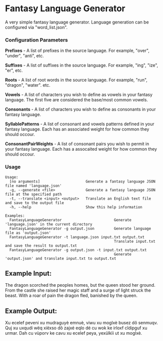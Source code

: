 # Fantasy Language Generator

A very simple fantasy language generator.  Language generation can be configured via "word_list.json".

### Configuration Parameters

**Prefixes** - A list of prefixes in the source language.  For example, "over", "under", "anti", etc.

**Suffixes** - A list of suffixes in the source language.  For example, "ing", "ize", "er", etc.

**Roots** - A list of root words in the source language.  For example, "run", "dragon", "water". etc.

**Vowels** - A list of characters you wish to define as vowels in your fantasy language.  The first five are considered the base/most common vowels.

**Consonants** - A list of characters you wish to define as consonants in your fantasy language. 

**SyllablePatterns** - A list of consonant and vowels patterns defined in your fantasy language.  Each has an associated weight for how common they should occour.

**ConsonantPairWeights** - A list of consonant pairs you wish to permit in your fantasy language.  Each has a assocaited weight for how common they should occour.

### Usage

```
Usage:
  [no arguments]                     Generate a fantasy language JSON file named 'language.json'
  -g, --generate <file>              Generate a fantasy language JSON file at the specified path
  -t, --translate <input> <output>   Translate an English text file and save to the output file
  -h, --help                         Show this help information

Examples:
  FantasyLanguageGenerator                        Generate 'language.json' in the current directory
  FantasyLanguageGenerator -g output.json         Generate language file as 'output.json'
  FantasyLanguageGenerator -t language.json input.txt output.txt
                                                  Translate input.txt and save the result to output.txt
  FantasyLanguageGenerator -g output.json -t input.txt output.txt
                                                  Generate 'output.json' and translate input.txt to output.txt
```

## Example Input:

The dragon scorched the peoples homes, but the queen stood her ground. 
From the castle she raised her magic staff and a surge of light struck the beast. 
With a roar of pain the dragon fled, banished by the queen.


## Example Output:

Xu ecelef peveni xu mudraguyè emnuè, viwu xu moglxè busez dô senmuqv.
Quj xu uxqudi wëq xiëxso dô zajxé eqlo dé cu wok ke irloxf cîdipguf xu urmar.
Dah cu vùporv ke cavu xu ecelef peya, yexülkïi ut xu moglxè.
